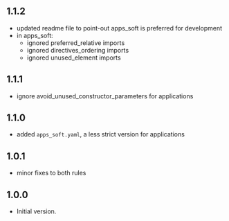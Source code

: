 ## 1.1.2

* updated readme file to point-out apps_soft is preferred for development
* in apps_soft:
  * ignored preferred_relative imports
  * ignored directives_ordering imports
  * ignored unused_element imports

## 1.1.1

* ignore avoid_unused_constructor_parameters for applications

## 1.1.0

* added `apps_soft.yaml`, a less strict version for applications

## 1.0.1

* minor fixes to both rules

## 1.0.0

* Initial version.
